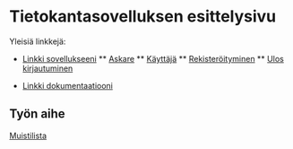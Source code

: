 # Tietokantasovelluksen esittelysivu

Yleisiä linkkejä:

* [Linkki sovellukseeni](https://hanranti.users.cs.helsinki.fi/tsoha)
** [Askare](https://hanranti.users.cs.helsinki.fi/tsoha/chore)
** [Käyttäjä](https://hanranti.users.cs.helsinki.fi/tsoha/user)
** [Rekisteröityminen](https://hanranti.users.cs.helsinki.fi/tsoha/signup)
** [Ulos kirjautuminen](https://hanranti.users.cs.helsinki.fi/tsoha/logout)

* [Linkki dokumentaatiooni](https://github.com/hanranti/Tsoha-Bootstrap/blob/master/doc/dokumentaatio.pdf)

## Työn aihe

[Muistilista](http://advancedkittenry.github.io/suunnittelu_ja_tyoymparisto/aiheet/Muistilista.html) 

